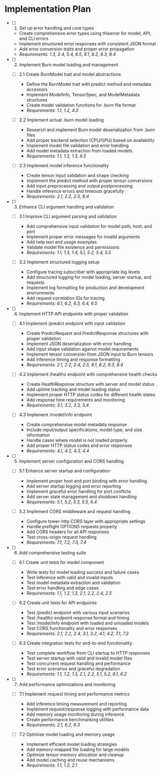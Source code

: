 # Implementation Plan

- [ ] 1. Set up error handling and core types
  - Create comprehensive error types using thiserror for model, API, and CLI errors
  - Implement structured error responses with consistent JSON format
  - Add error conversion traits and proper error propagation
  - _Requirements: 1.3, 2.4, 5.4, 6.5, 8.1, 8.2, 8.3, 8.4_

- [ ] 2. Implement Burn model loading and management
  - [ ] 2.1 Create BurnModel trait and model abstractions
    - Define the BurnModel trait with predict method and metadata accessors
    - Implement ModelInfo, TensorSpec, and ModelMetadata structures
    - Create model validation functions for .burn file format
    - _Requirements: 1.1, 1.2, 4.2_

  - [ ] 2.2 Implement actual .burn model loading
    - Research and implement Burn model deserialization from .burn files
    - Add proper backend selection (CPU/GPU) based on availability
    - Implement model file validation and error handling
    - Add model metadata extraction from loaded models
    - _Requirements: 1.1, 1.2, 1.3, 6.5_

  - [ ] 2.3 Implement model inference functionality
    - Create tensor input validation and shape checking
    - Implement the predict method with proper tensor conversions
    - Add input preprocessing and output postprocessing
    - Handle inference errors and timeouts gracefully
    - _Requirements: 2.1, 2.2, 2.5, 8.4_

- [ ] 3. Enhance CLI argument handling and validation
  - [ ] 3.1 Improve CLI argument parsing and validation
    - Add comprehensive input validation for model path, host, and port
    - Implement proper error messages for invalid arguments
    - Add help text and usage examples
    - Validate model file existence and permissions
    - _Requirements: 1.1, 1.3, 1.4, 5.1, 5.2, 5.4, 5.5_

  - [ ] 3.2 Implement structured logging setup
    - Configure tracing subscriber with appropriate log levels
    - Add structured logging for model loading, server startup, and requests
    - Implement log formatting for production and development environments
    - Add request correlation IDs for tracing
    - _Requirements: 6.1, 6.2, 6.3, 6.4, 6.5_

- [ ] 4. Implement HTTP API endpoints with proper validation
  - [ ] 4.1 Implement /predict endpoint with input validation
    - Create PredictRequest and PredictResponse structures with proper validation
    - Implement JSON deserialization with error handling
    - Add input shape validation against model requirements
    - Implement tensor conversion from JSON input to Burn tensors
    - Add inference timing and response formatting
    - _Requirements: 2.1, 2.2, 2.4, 2.5, 8.1, 8.2, 8.3, 8.4_

  - [ ] 4.2 Implement /healthz endpoint with comprehensive health checks
    - Create HealthResponse structure with server and model status
    - Add uptime tracking and model loading status
    - Implement proper HTTP status codes for different health states
    - Add response time requirements and monitoring
    - _Requirements: 3.1, 3.2, 3.3, 3.4_

  - [ ] 4.3 Implement /model/info endpoint
    - Create comprehensive model metadata response
    - Include input/output specifications, model type, and size information
    - Handle cases where model is not loaded properly
    - Add proper HTTP status codes and error responses
    - _Requirements: 4.1, 4.2, 4.3, 4.4_

- [ ] 5. Implement server configuration and CORS handling
  - [ ] 5.1 Enhance server startup and configuration
    - Implement proper host and port binding with error handling
    - Add server startup logging and error reporting
    - Implement graceful error handling for port conflicts
    - Add server state management and shutdown handling
    - _Requirements: 5.1, 5.2, 5.3, 5.5, 6.4_

  - [ ] 5.2 Implement CORS middleware and request handling
    - Configure tower-http CORS layer with appropriate settings
    - Handle preflight OPTIONS requests properly
    - Add CORS headers for all API responses
    - Test cross-origin request handling
    - _Requirements: 7.1, 7.2, 7.3, 7.4_

- [ ] 6. Add comprehensive testing suite
  - [ ] 6.1 Create unit tests for model component
    - Write tests for model loading success and failure cases
    - Test inference with valid and invalid inputs
    - Test model metadata extraction and validation
    - Test error handling and edge cases
    - _Requirements: 1.1, 1.2, 1.3, 2.1, 2.2, 2.4, 2.5_

  - [ ] 6.2 Create unit tests for API endpoints
    - Test /predict endpoint with various input scenarios
    - Test /healthz endpoint response format and timing
    - Test /model/info endpoint with loaded and unloaded models
    - Test CORS functionality and error responses
    - _Requirements: 2.1, 2.2, 2.4, 3.1, 3.2, 4.1, 4.2, 7.1, 7.2_

  - [ ] 6.3 Create integration tests for end-to-end functionality
    - Test complete workflow from CLI startup to HTTP responses
    - Test server startup with valid and invalid model files
    - Test concurrent request handling and performance
    - Test error scenarios and graceful degradation
    - _Requirements: 1.1, 1.2, 1.3, 2.1, 2.2, 5.1, 5.2, 6.1, 6.2_

- [ ] 7. Add performance optimizations and monitoring
  - [ ] 7.1 Implement request timing and performance metrics
    - Add inference timing measurement and reporting
    - Implement request/response logging with performance data
    - Add memory usage monitoring during inference
    - Create performance benchmarking utilities
    - _Requirements: 2.1, 6.2, 6.3_

  - [ ] 7.2 Optimize model loading and memory usage
    - Implement efficient model loading strategies
    - Add memory-mapped file loading for large models
    - Optimize tensor memory allocation and cleanup
    - Add model caching and reuse mechanisms
    - _Requirements: 1.1, 1.2, 2.1_